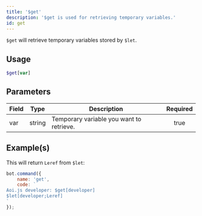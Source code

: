 ```yaml
---
title: '$get'
description: '$get is used for retrieving temporary variables.'
id: get
---
```


`$get` will retrieve temporary variables stored by `$let`.

## Usage

```php
$get[var]
```

## Parameters

| Field | Type   | Description                              | Required |
| ----- | ------ | ---------------------------------------- |:--------:|
| var   | string | Temporary variable you want to retrieve. |   true   |

## Example(s)

This will return `Leref` from `$let`:

```javascript
bot.command({
    name: 'get',
    code: `
Aoi.js developer: $get[developer]
$let[developer;Leref]
`
});
```
